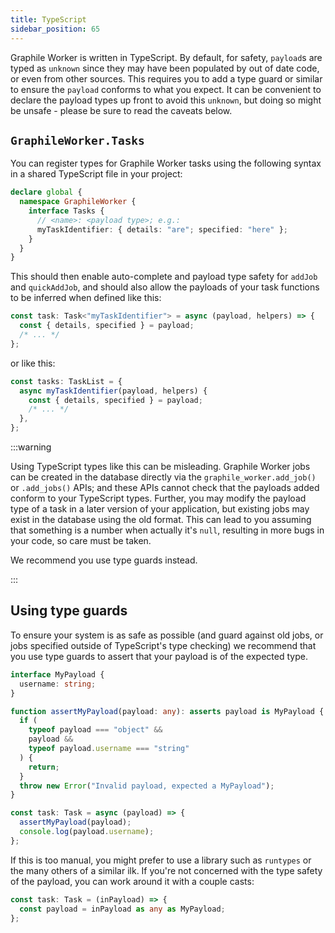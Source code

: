```yaml
---
title: TypeScript
sidebar_position: 65
---
```


Graphile Worker is written in TypeScript. By default, for safety, `payload`s are
typed as `unknown` since they may have been populated by out of date code, or
even from other sources. This requires you to add a type guard or similar to
ensure the `payload` conforms to what you expect. It can be convenient to
declare the payload types up front to avoid this `unknown`, but doing so might
be unsafe - please be sure to read the caveats below.

## `GraphileWorker.Tasks`

You can register types for Graphile Worker tasks using the following syntax in a
shared TypeScript file in your project:

```ts
declare global {
  namespace GraphileWorker {
    interface Tasks {
      // <name>: <payload type>; e.g.:
      myTaskIdentifier: { details: "are"; specified: "here" };
    }
  }
}
```

This should then enable auto-complete and payload type safety for `addJob` and
`quickAddJob`, and should also allow the payloads of your task functions to be
inferred when defined like this:

```ts
const task: Task<"myTaskIdentifier"> = async (payload, helpers) => {
  const { details, specified } = payload;
  /* ... */
};
```

or like this:

```ts
const tasks: TaskList = {
  async myTaskIdentifier(payload, helpers) {
    const { details, specified } = payload;
    /* ... */
  },
};
```

:::warning

Using TypeScript types like this can be misleading. Graphile Worker jobs can be
created in the database directly via the `graphile_worker.add_job()` or
`.add_jobs()` APIs; and these APIs cannot check that the payloads added conform
to your TypeScript types. Further, you may modify the payload type of a task in
a later version of your application, but existing jobs may exist in the database
using the old format. This can lead to you assuming that something is a number
when actually it's `null`, resulting in more bugs in your code, so care must be
taken.

We recommend you use type guards instead.

:::

## Using type guards

To ensure your system is as safe as possible (and guard against old jobs, or
jobs specified outside of TypeScript's type checking) we recommend that you use
type guards to assert that your payload is of the expected type.

```ts
interface MyPayload {
  username: string;
}

function assertMyPayload(payload: any): asserts payload is MyPayload {
  if (
    typeof payload === "object" &&
    payload &&
    typeof payload.username === "string"
  ) {
    return;
  }
  throw new Error("Invalid payload, expected a MyPayload");
}

const task: Task = async (payload) => {
  assertMyPayload(payload);
  console.log(payload.username);
};
```

If this is too manual, you might prefer to use a library such as `runtypes` or
the many others of a similar ilk. If you're not concerned with the type safety
of the payload, you can work around it with a couple casts:

```ts
const task: Task = (inPayload) => {
  const payload = inPayload as any as MyPayload;
};
```
